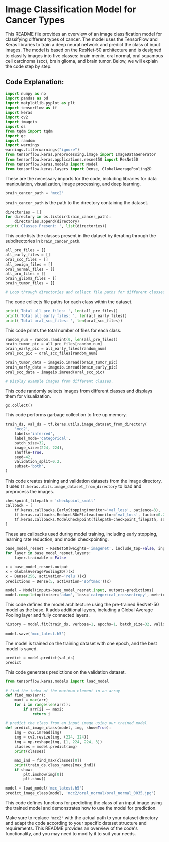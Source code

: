 # Image Classification Model for Cancer Types

This README file provides an overview of an image classification model for classifying different types of cancer. The model uses the TensorFlow and Keras libraries to train a deep neural network and predict the class of input images. The model is based on the ResNet-50 architecture and is designed to classify images into five classes: brain menin, oral normal, oral squamous cell carcinoma (scc), brain glioma, and brain tumor. Below, we will explain the code step by step.

## Code Explanation:

```python
import numpy as np
import pandas as pd
import matplotlib.pyplot as plt
import tensorflow as tf
import keras
import cv2
import imageio
import os
from tqdm import tqdm
import gc
import random
import warnings
warnings.filterwarnings("ignore")
from tensorflow.keras.preprocessing.image import ImageDataGenerator
from tensorflow.keras.applications.resnet50 import ResNet50
from tensorflow.keras.models import Model
from tensorflow.keras.layers import Dense, GlobalAveragePooling2D
```

These are the necessary imports for the code, including libraries for data manipulation, visualization, image processing, and deep learning.

```python
brain_cancer_path = 'mcc2'
```

`brain_cancer_path` is the path to the directory containing the dataset.

```python
directories = []
for directory in os.listdir(brain_cancer_path):
    directories.append(directory)
print('Classes Present: ', list(directories))
```

This code lists the classes present in the dataset by iterating through the subdirectories in `brain_cancer_path`.

```python
all_pre_files = []
all_early_files = []
oral_scc_files = []
all_benign_files = []
oral_normal_files = []
all_pro_files = []
brain_glioma_files = []
brain_tumor_files = []

# Loop through directories and collect file paths for different classes.
```

The code collects file paths for each class within the dataset.

```python
print('Total all_pre_files: ', len(all_pre_files))
print('Total all_early_files: ', len(all_early_files))
print('Total oral_scc_files: ', len(oral_scc_files))
```

This code prints the total number of files for each class.

```python
random_num = random.randint(0, len(all_pre_files))
brain_tumor_pic = all_pre_files[random_num]
brain_early_pic = all_early_files[random_num]
oral_scc_pic = oral_scc_files[random_num]

brain_tumor_data = imageio.imread(brain_tumor_pic)
brain_early_data = imageio.imread(brain_early_pic)
oral_scc_data = imageio.imread(oral_scc_pic)

# Display example images from different classes.
```

This code randomly selects images from different classes and displays them for visualization.

```python
gc.collect()
```

This code performs garbage collection to free up memory.

```python
train_ds, val_ds = tf.keras.utils.image_dataset_from_directory(
    'mcc2',
    labels='inferred',
    label_mode='categorical',
    batch_size=32,
    image_size=(224, 224),
    shuffle=True,
    seed=42,
    validation_split=0.2,
    subset='both',
)
```

This code creates training and validation datasets from the image directory. It uses `tf.keras.utils.image_dataset_from_directory` to load and preprocess the images.

```python
checkpoint_filepath = 'checkpoint_small'
callback = [
    tf.keras.callbacks.EarlyStopping(monitor='val_loss', patience=3),
    tf.keras.callbacks.ReduceLROnPlateau(monitor='val_loss', factor=0.2, patience=5, min_lr=0.001),
    tf.keras.callbacks.ModelCheckpoint(filepath=checkpoint_filepath, save_weights_only=True, monitor='val_accuracy', mode='max', save_best_only=True)
]
```

These are callbacks used during model training, including early stopping, learning rate reduction, and model checkpointing.

```python
base_model_resnet = ResNet50(weights='imagenet', include_top=False, input_shape=(224, 224, 3))
for layer in base_model_resnet.layers:
    layer.trainable = False

x = base_model_resnet.output
x = GlobalAveragePooling2D()(x)
x = Dense(256, activation='relu')(x)
predictions = Dense(5, activation='softmax')(x)

model = Model(inputs=base_model_resnet.input, outputs=predictions)
model.compile(optimizer='adam', loss='categorical_crossentropy', metrics=['accuracy'])
```

This code defines the model architecture using the pre-trained ResNet-50 model as the base. It adds additional layers, including a Global Average Pooling layer and fully connected layers.

```python
history = model.fit(train_ds, verbose=1, epochs=1, batch_size=32, validation_data=val_ds, callbacks=callback)

model.save('mcc_latest.h5')
```

The model is trained on the training dataset with one epoch, and the best model is saved.

```python
predict = model.predict(val_ds)
predict
```

This code generates predictions on the validation dataset.

```python
from tensorflow.keras.models import load_model

# find the index of the maximum element in an array
def find_max(arr):
    maxi = max(arr)
    for i in range(len(arr)):
        if arr[i] == maxi:
            return i

# predict the class from an input image using our trained model
def predict_image_class(model, img, show=True):
    img = cv2.imread(img)
    img = cv2.resize(img, (224, 224))
    img = np.reshape(img, [1, 224, 224, 3])
    classes = model.predict(img)
    print(classes)

    max_ind = find_max(classes[0])
    print(train_ds.class_names[max_ind])
    if show:
        plt.imshow(img[0])
        plt.show()

model = load_model('mcc_latest.h5')
predict_image_class(model, 'mcc2/oral_normal/oral_normal_0035.jpg')
```

This code defines functions for predicting the class of an input image using the trained model and demonstrates how to use the model for prediction.

Make sure to replace `'mcc2'` with the actual path to your dataset directory and adapt the code according to your specific dataset structure and requirements. This README provides an overview of the code's functionality, and you may need to modify it to suit your needs.